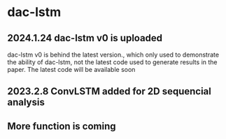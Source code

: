 # dac-lstm

## 2024.1.24 dac-lstm v0 is uploaded

dac-lstm v0 is behind the latest version., which only used to demonstrate the ability of dac-lstm, not the latest code used to generate results in the paper. The latest code will be available soon

## 2023.2.8 ConvLSTM added for 2D sequencial analysis

## More function is coming
